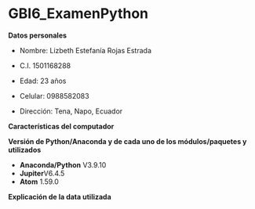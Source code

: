 # GBI6_ExamenPython

**Datos personales**

* Nombre: Lizbeth Estefanía Rojas Estrada

* C.I. 1501168288

* Edad: 23 años

* Celular: 0988582083

* Dirección: Tena, Napo, Ecuador

**Características del computador**

**Versión de Python/Anaconda y de cada uno de los módulos/paquetes y utilizados**

- **Anaconda/Python** V3.9.10
- **Jupiter**V6.4.5
- **Atom** 1.59.0

**Explicación de la data utilizada** 




